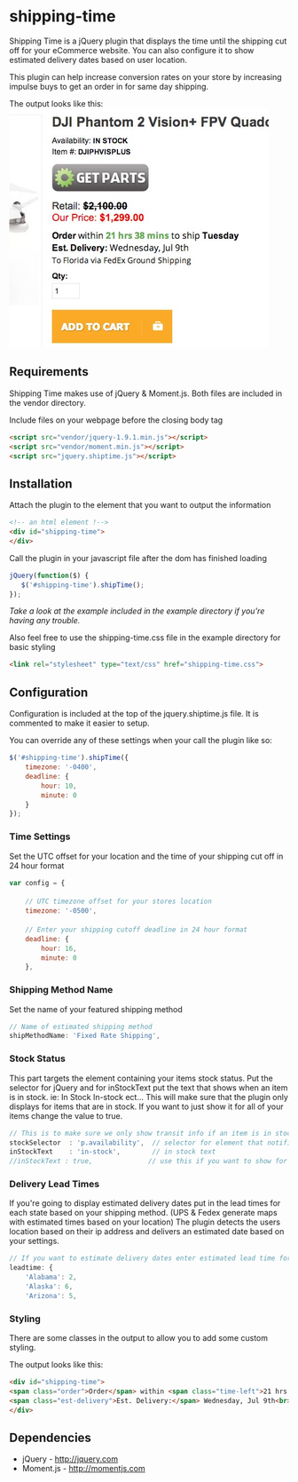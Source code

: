 shipping-time
=============

Shipping Time is a jQuery plugin that displays the time until the shipping cut off for your eCommerce website. You can also configure it to show estimated delivery dates based on user location.

This plugin can help increase conversion rates on your store by increasing impulse buys to get an order in for same day shipping.

The output looks like this: 
![Shipping Time Output](shipping_time-screenshot.jpg)


## Requirements 
Shipping Time makes use of jQuery & Moment.js. Both files are included in the vendor directory. 

Include files on your webpage before the closing body tag
```html
<script src="vendor/jquery-1.9.1.min.js"></script>
<script src="vendor/moment.min.js"></script>
<script src="jquery.shiptime.js"></script>
```

## Installation 
Attach the plugin to the element that you want to output the information
```html 
<!-- an html element !-->
<div id="shipping-time">
</div>
```

Call the plugin in your javascript file after the dom has finished loading
```javascript
jQuery(function($) {
   $('#shipping-time').shipTime();
});
```


*Take a look at the example included in the example directory if you're having any trouble.* 


Also feel free to use the shipping-time.css file in the example directory for basic styling
```html
<link rel="stylesheet" type="text/css" href="shipping-time.css">
```

## Configuration 
Configuration is included at the top of the jquery.shiptime.js file. It is commented to make it easier to setup. 

You can override any of these settings when your call the plugin like so:
```javascript
$('#shipping-time').shipTime({
    timezone: '-0400',
    deadline: {
        hour: 10,
        minute: 0
    }
});
```

### Time Settings
Set the UTC offset for your location and the time of your shipping cut off in 24 hour format

```javascript
var config = {
  
    // UTC timezone offset for your stores location
    timezone: '-0500',
    
    // Enter your shipping cutoff deadline in 24 hour format
    deadline: {
        hour: 16,
        minute: 0
    },
```

### Shipping Method Name
Set the name of your featured shipping method 
```javascript
// Name of estimated shipping method
shipMethodName: 'Fixed Rate Shipping',
```

### Stock Status
This part targets the element containing your items stock status. Put the selector for jQuery and for inStockText put the text that shows when an item is in stock. ie: In Stock In-stock ect... This will make sure that the plugin only displays for items that are in stock. If you want to just show it for all of your items change the value to true.
```javascript
// This is to make sure we only show transit info if an item is in stock!
stockSelector  : 'p.availability',  // selector for element that notifies stock status
inStockText    : 'in-stock',        // in stock text  
//inStockText : true,              // use this if you want to show for all items
```

### Delivery Lead Times
If you're going to display estimated delivery dates put in the lead times for each state based on your shipping method. (UPS & Fedex generate maps with estimated times based on your location) The plugin detects the users location based on their ip address and delivers an estimated date based on your settings.
```javascript
// If you want to estimate delivery dates enter estimated lead time for each state in days
leadtime: {
    'Alabama': 2,
    'Alaska': 6,
    'Arizona': 5,
```

### Styling
There are some classes in the output to allow you to add some custom styling. 

The output looks like this:

```html
<div id="shipping-time">
<span class="order">Order</span> within <span class="time-left">21 hrs 38 mins</span> to ship <span class="ship-day">Tuesday</span></p>
<span class="est-delivery">Est. Delivery:</span> Wednesday, Jul 9th<br><span class="deliver-time">To Florida via FedEx Ground Shipping</span></p>
</div>
```

## Dependencies 
* jQuery - http://jquery.com
* Moment.js - http://momentjs.com
